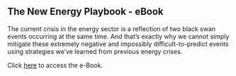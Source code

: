## The New Energy Playbook - eBook

The current crisis in the energy sector is a reflection of two black swan events occurring at the same time. And that’s exactly why we cannot simply mitigate these extremely negative and impossibly difficult-to-predict events using strategies we’ve learned from previous energy crises.

Click [here](https://pages.awscloud.com/rs/112-TZM-766/images/GEN_the-new-energy-ebook_May-2020.pdf) to access the e-Book.